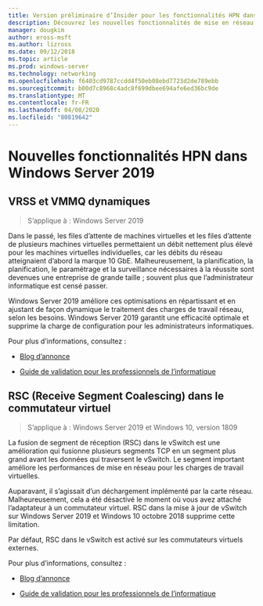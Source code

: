```yaml
---
title: Version préliminaire d’Insider pour les fonctionnalités HPN dans Windows Server 2019
description: Découvrez les nouvelles fonctionnalités de mise en réseau hautes performances de Windows Server 2019.
manager: dougkim
author: eross-msft
ms.author: lizross
ms.date: 09/12/2018
ms.topic: article
ms.prod: windows-server
ms.technology: networking
ms.openlocfilehash: f6403cd9787ccdd4f50eb08ebd7723d2de789ebb
ms.sourcegitcommit: b00d7c8968c4adc8f699dbee694afe6ed36bc9de
ms.translationtype: MT
ms.contentlocale: fr-FR
ms.lasthandoff: 04/08/2020
ms.locfileid: "80819642"
---
```

# <a name="new-hpn-features-in-windows-server-2019"></a>Nouvelles fonctionnalités HPN dans Windows Server 2019


## <a name="dynamic-vrss-and-vmmq"></a>VRSS et VMMQ dynamiques

>S’applique à : Windows Server 2019

Dans le passé, les files d’attente de machines virtuelles et les files d’attente de plusieurs machines virtuelles permettaient un débit nettement plus élevé pour les machines virtuelles individuelles, car les débits du réseau atteignaient d’abord la marque 10 GbE. Malheureusement, la planification, la planification, le paramétrage et la surveillance nécessaires à la réussite sont devenues une entreprise de grande taille ; souvent plus que l’administrateur informatique est censé passer. 

Windows Server 2019 améliore ces optimisations en répartissant et en ajustant de façon dynamique le traitement des charges de travail réseau, selon les besoins. Windows Server 2019 garantit une efficacité optimale et supprime la charge de configuration pour les administrateurs informatiques.

Pour plus d’informations, consultez :

-   [Blog d’annonce](https://blogs.technet.microsoft.com/networking/2018/08/22/netperf4vw/)

-   [Guide de validation pour les professionnels de l’informatique](https://aka.ms/DVMMQ-Validation)

## <a name="receive-segment-coalescing-rsc-in-the-vswitch"></a>RSC (Receive Segment Coalescing) dans le commutateur virtuel

>S’applique à : Windows Server 2019 et Windows 10, version 1809

La fusion de segment de réception (RSC) dans le vSwitch est une amélioration qui fusionne plusieurs segments TCP en un segment plus grand avant les données qui traversent le vSwitch. Le segment important améliore les performances de mise en réseau pour les charges de travail virtuelles.

Auparavant, il s’agissait d’un déchargement implémenté par la carte réseau. Malheureusement, cela a été désactivé le moment où vous avez attaché l’adaptateur à un commutateur virtuel. RSC dans la mise à jour de vSwitch sur Windows Server 2019 et Windows 10 octobre 2018 supprime cette limitation.

Par défaut, RSC dans le vSwitch est activé sur les commutateurs virtuels externes.

Pour plus d’informations, consultez :

-  [Blog d’annonce](https://blogs.technet.microsoft.com/networking/2018/08/22/netperf4vw/)

-  [Guide de validation pour les professionnels de l’informatique](https://aka.ms/RSC-Validation)
